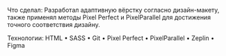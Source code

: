 Что сделал: Разработал адаптивную вёрстку согласно дизайн-макету, также применял методы Pixel Perfect и PixelParallel для достижения точного соответствия дизайну.

Технологии: HTML • SASS • Git • Pixel Perfect • PixelParallel • Zeplin • Figma
